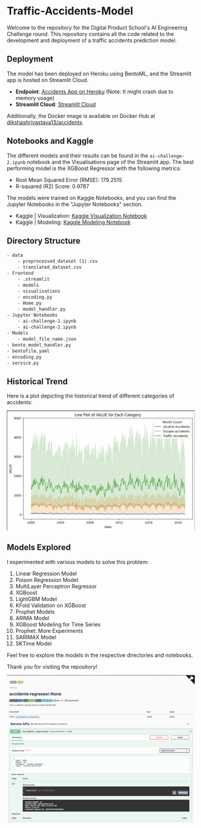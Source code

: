 # Traffic-Accidents-Model

Welcome to the repository for the Digital Product School's AI Engineering Challenge round. This repository contains all the code related to the development and deployment of a traffic accidents prediction model.

## Deployment

The model has been deployed on Heroku using BentoML, and the Streamlit app is hosted on Streamlit Cloud.

- **Endpoint**: [Accidents App on Heroku](https://accidents-app-8b4af04b640b.herokuapp.com/) (Note: It might crash due to memory usage)
- **Streamlit Cloud**: [Streamlit Cloud](https://streamlit.io/cloud)

Additionally, the Docker image is available on Docker Hub at [dikshashrivastava13/accidents](https://hub.docker.com/repository/docker/dikshashrivastava13/accidents/general).

## Notebooks and Kaggle

The different models and their results can be found in the `ai-challenge-2.ipynb` notebook and the Visualisations page of the Streamlit app. The best performing model is the XGBoost Regressor with the following metrics:
- Root Mean Squared Error (RMSE): 179.2515
- R-squared (R2) Score: 0.9787

The models were trained on Kaggle Notebooks, and you can find the Jupyter Notebooks in the "Jupyter Notebooks" section.

- Kaggle | Visualization: [Kaggle Visualization Notebook](https://www.kaggle.com/code/dikshashri13702/ai-challenge-1/notebook)
- Kaggle | Modeling: [Kaggle Modeling Notebook](https://www.kaggle.com/code/dikshashri13702/ai-challenge-2/notebook)

## Directory Structure

```plaintext
- data
    - preprocessed_dataset (1).csv
    - translated_dataset.csv
- Frontend
    - .streamlit
    - models
    - visualisations
    - encoding.py
    - Home.py
    - model_handler.py
- Jupyter Notebooks
    - ai-challenge-1.ipynb
    - ai-challenge-2.ipynb
- Models
    - model_file_name.json
- bento_model_handler.py
- bentofile.yaml
- encoding.py
- service.py
```

## Historical Trend

Here is a plot depicting the historical trend of different categories of accidents:

![](Frontend/Visualisations/line_plt_each_cat.png)

## Models Explored

I experimented with various models to solve this problem:

1. Linear Regression Model
2. Poison Regression Model
3. MultiLayer Perceptron Regressor
4. XGBoost
5. LightGBM Model
6. KFold Validation on XGBoost
7. Prophet Models
8. ARIMA Model
9. XGBoost Modeling for Time Series
10. Prophet: More Experiments
11. SARIMAX Model
12. SKTime Model

Feel free to explore the models in the respective directories and notebooks.

Thank you for visiting the repository!

![](image1.png)
![](image2.png)
![](image3.png)